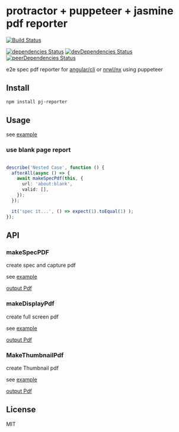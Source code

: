# protractor + puppeteer + jasmine pdf reporter

[![Build Status](https://travis-ci.org/MSakamaki/pj-reporter.svg?branch=master)](https://travis-ci.org/MSakamaki/pj-reporter)

[![dependencies Status](https://david-dm.org/MSakamaki/pj-reporter/status.svg)](https://david-dm.org/MSakamaki/pj-reporter)
[![devDependencies Status](https://david-dm.org/MSakamaki/pj-reporter/dev-status.svg)](https://david-dm.org/MSakamaki/pj-reporter?type=dev)
[![peerDependencies Status](https://david-dm.org/MSakamaki/pj-reporter/peer-status.svg)](https://david-dm.org/MSakamaki/pj-reporter?type=peer)

e2e spec pdf reporter for [angular/cli](https://github.com/angular/angular-cli) or [nrwl/nx](https://github.com/nrwl/nx) using puppeteer

## Install

```sh
npm install pj-reporter
```

## Usage

see [example](https://github.com/MSakamaki/pj-reporter/tree/master/example)

### use blank page report

```typescript

describe('Nested Case', function () {
  afterAll(async () => {
    await makeSpecPdf(this, {
      url: 'about:blank',
      valid: [],
    });
  });

  it('spec it...', () => expect(1).toEqual(1) );
});
```

## API

### makeSpecPDF

create spec and capture pdf

see [example](https://github.com/MSakamaki/pj-reporter/tree/master/example/sample.spec.ts)

[output Pdf](https://github.com/MSakamaki/pj-reporter/blob/master/pdf/Protractor%20Tutorial%20Page.pdf)

### makeDisplayPdf

create full screen pdf

see [example](https://github.com/MSakamaki/pj-reporter/tree/master/example/display.spec.ts)

[output Pdf](https://github.com/MSakamaki/pj-reporter/tree/master/pdf/display)

### MakeThumbnailPdf

create Thumbnail pdf

see [example](https://github.com/MSakamaki/pj-reporter/tree/master/example/Thumbnails.spec.ts)

[output Pdf](https://github.com/MSakamaki/pj-reporter/tree/master/pdf/Thumbnail)

## License

MIT

